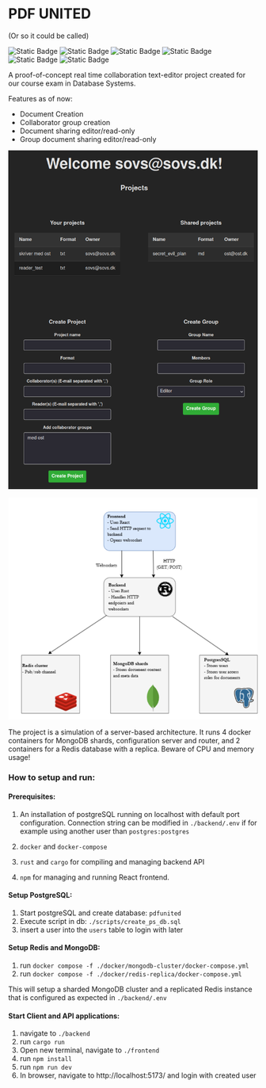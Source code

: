 # PDF UNITED
(Or so it could be called)

![Static Badge](https://img.shields.io/badge/React-19.1.0-green)
![Static Badge](https://img.shields.io/badge/npm-11.3.0-green)
![Static Badge](https://img.shields.io/badge/Rustc-1.85.0-green)
![Static Badge](https://img.shields.io/badge/PostgreSQL-17.4-green)
![Static Badge](https://img.shields.io/badge/Redis-7.4.2-green)
![Static Badge](https://img.shields.io/badge/MongoDB-7-green)

A proof-of-concept real time collaboration text-editor project created for our course exam in Database Systems.

Features as of now:
- Document Creation
- Collaborator group creation
- Document sharing editor/read-only
- Group document sharing editor/read-only

![](docs/projects_screenshot.png)

![](docs/diagram/system_diagram.png)

The project is a simulation of a server-based architecture. It runs 4 docker containers for MongoDB shards, configuration server and router, and 2 containers for a Redis database with a replica. Beware of CPU and memory usage!

### How to setup and run:

#### Prerequisites:

1. An installation of postgreSQL running on localhost with default port configuration.
    Connection string can be modified in `./backend/.env` if for example using another user than `postgres:postgres`

2. `docker` and `docker-compose`

3. `rust` and `cargo` for compiling and managing backend API

4. `npm` for managing and running React frontend.

#### Setup PostgreSQL:

1. Start postgreSQL and create database: `pdfunited`
2. Execute script in db: `./scripts/create_ps_db.sql`
3. insert a user into the `users` table to login with later

#### Setup Redis and MongoDB:

1. run `docker compose -f ./docker/mongodb-cluster/docker-compose.yml`
2. run `docker compose -f ./docker/redis-replica/docker-compose.yml`

This will setup a sharded MongoDB cluster and a replicated Redis instance that is configured as expected in `./backend/.env`

#### Start Client and API applications:

1. navigate to `./backend` 
2. run `cargo run`
3. Open new terminal, navigate to `./frontend`
4. run `npm install`
5. run `npm run dev`
6. In browser, navigate to http://localhost:5173/ and login with created user